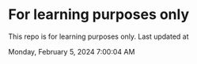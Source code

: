 # For learning purposes only
This repo is for learning purposes only.
Last updated at

Monday, February 5, 2024 7:00:04 AM


